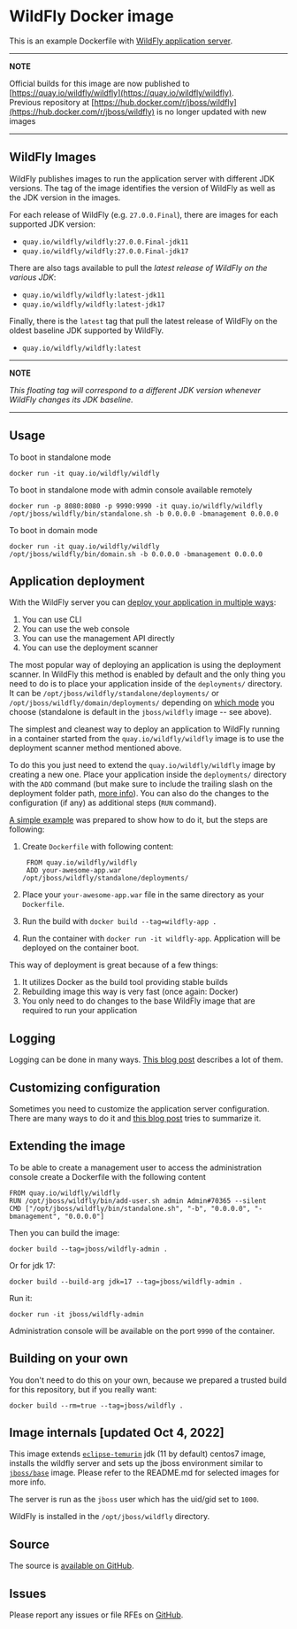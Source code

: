 # WildFly Docker image

This is an example Dockerfile with [WildFly application server](http://wildfly.org/).

---
**NOTE**

Official builds for this image are now published to [https://quay.io/wildfly/wildfly](https://quay.io/wildfly/wildfly).  
Previous repository at [https://hub.docker.com/r/jboss/wildfly](https://hub.docker.com/r/jboss/wildfly) is no longer updated with new images

---

## WildFly Images

WildFly publishes images to run the application server with different JDK versions.
The tag of the image identifies the version of WildFly as well as the JDK version in the images.

For each release of WildFly (e.g. `27.0.0.Final`), there are images for each supported JDK version:

* `quay.io/wildfly/wildfly:27.0.0.Final-jdk11`
* `quay.io/wildfly/wildfly:27.0.0.Final-jdk17`

There are also tags available to pull the _latest release of WildFly on the various JDK_:

* `quay.io/wildfly/wildfly:latest-jdk11`
* `quay.io/wildfly/wildfly:latest-jdk17`

Finally, there is the `latest` tag that pull the latest release of WildFly on the oldest baseline JDK supported by WildFly. 

* `quay.io/wildfly/wildfly:latest`

---
**NOTE**

_This floating tag will correspond to a different JDK version  whenever WildFly changes its JDK baseline._ 

---


## Usage

To boot in standalone mode

    docker run -it quay.io/wildfly/wildfly
    
To boot in standalone mode with admin console available remotely

    docker run -p 8080:8080 -p 9990:9990 -it quay.io/wildfly/wildfly /opt/jboss/wildfly/bin/standalone.sh -b 0.0.0.0 -bmanagement 0.0.0.0

To boot in domain mode

    docker run -it quay.io/wildfly/wildfly /opt/jboss/wildfly/bin/domain.sh -b 0.0.0.0 -bmanagement 0.0.0.0

## Application deployment

With the WildFly server you can [deploy your application in multiple ways](https://docs.jboss.org/author/display/WFLY8/Application+deployment):

1. You can use CLI
2. You can use the web console
3. You can use the management API directly
4. You can use the deployment scanner

The most popular way of deploying an application is using the deployment scanner. In WildFly this method is enabled by default and the only thing you need to do is to place your application inside of the `deployments/` directory. It can be `/opt/jboss/wildfly/standalone/deployments/` or `/opt/jboss/wildfly/domain/deployments/` depending on [which mode](https://docs.jboss.org/author/display/WFLY8/Operating+modes) you choose (standalone is default in the `jboss/wildfly` image -- see above).

The simplest and cleanest way to deploy an application to WildFly running in a container started from the `quay.io/wildfly/wildfly` image is to use the deployment scanner method mentioned above.

To do this you just need to extend the `quay.io/wildfly/wildfly` image by creating a new one. Place your application inside the `deployments/` directory with the `ADD` command (but make sure to include the trailing slash on the deployment folder path, [more info](https://docs.docker.com/reference/builder/#add)). You can also do the changes to the configuration (if any) as additional steps (`RUN` command).  

[A simple example](https://github.com/goldmann/wildfly-docker-deployment-example) was prepared to show how to do it, but the steps are following:

1. Create `Dockerfile` with following content:

        FROM quay.io/wildfly/wildfly
        ADD your-awesome-app.war /opt/jboss/wildfly/standalone/deployments/
2. Place your `your-awesome-app.war` file in the same directory as your `Dockerfile`.
3. Run the build with `docker build --tag=wildfly-app .`
4. Run the container with `docker run -it wildfly-app`. Application will be deployed on the container boot.

This way of deployment is great because of a few things:

1. It utilizes Docker as the build tool providing stable builds
2. Rebuilding image this way is very fast (once again: Docker)
3. You only need to do changes to the base WildFly image that are required to run your application

## Logging

Logging can be done in many ways. [This blog post](https://goldmann.pl/blog/2014/07/18/logging-with-the-wildfly-docker-image/) describes a lot of them.

## Customizing configuration

Sometimes you need to customize the application server configuration. There are many ways to do it and [this blog post](https://goldmann.pl/blog/2014/07/23/customizing-the-configuration-of-the-wildfly-docker-image/) tries to summarize it.

## Extending the image

To be able to create a management user to access the administration console create a Dockerfile with the following content

    FROM quay.io/wildfly/wildfly
    RUN /opt/jboss/wildfly/bin/add-user.sh admin Admin#70365 --silent
    CMD ["/opt/jboss/wildfly/bin/standalone.sh", "-b", "0.0.0.0", "-bmanagement", "0.0.0.0"]

Then you can build the image:

    docker build --tag=jboss/wildfly-admin .

Or for jdk 17:

    docker build --build-arg jdk=17 --tag=jboss/wildfly-admin .

Run it:

    docker run -it jboss/wildfly-admin

Administration console will be available on the port `9990` of the container.

## Building on your own

You don't need to do this on your own, because we prepared a trusted build for this repository, but if you really want:

    docker build --rm=true --tag=jboss/wildfly .

## Image internals [updated Oct 4, 2022]

This image extends [`eclipse-temurin`](https://hub.docker.com/_/eclipse-temurin/tags) jdk (11 by default) centos7 image, installs the wildfly server and sets up the jboss environment similar to [`jboss/base`](https://github.com/jboss-dockerfiles/base) image. Please refer to the README.md for selected images for more info.

The server is run as the `jboss` user which has the uid/gid set to `1000`.

WildFly is installed in the `/opt/jboss/wildfly` directory.

## Source

The source is [available on GitHub](https://github.com/jboss-dockerfiles/wildfly).

## Issues

Please report any issues or file RFEs on [GitHub](https://github.com/jboss-dockerfiles/wildfly/issues).
